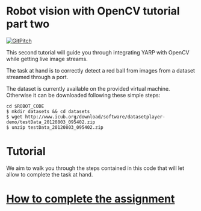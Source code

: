 Robot vision with OpenCV tutorial part two
==========================
[![GitPitch](https://gitpitch.com/assets/badge.svg)](https://gitpitch.com/vvv-school/tutorial_yarp-opencv/master?grs=github&t=moon)

This second tutorial will guide you through integrating YARP with OpenCV while getting live image streams.

The task at hand is to correctly detect a red ball from images from a dataset streamed through a port.

The dataset is currently available on the provided virtual machine. Otherwise it can be downloaded following these simple steps:
```
cd $ROBOT_CODE
$ mkdir datasets && cd datasets
$ wget http://www.icub.org/download/software/datasetplayer-demo/testData_20120803_095402.zip
$ unzip testData_20120803_095402.zip
```
Tutorial
========

We aim to walk you through the steps contained in this code that will let allow to complete the task at hand.

# [How to complete the assignment](https://github.com/vvv-school/vvv-school.github.io/blob/master/instructions/how-to-complete-assignments.md)
